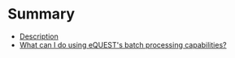 # Summary

* [Description](README.md)
* [What can I do using eQUEST's batch processing capabilities?](chapter1.md)

